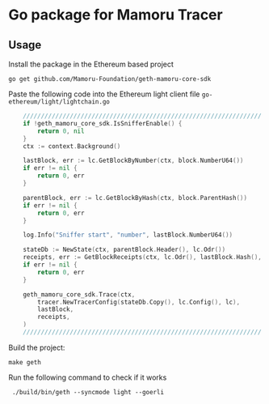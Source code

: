 # Go package for Mamoru Tracer

## Usage
Install the package in the Ethereum based project

```shell
go get github.com/Mamoru-Foundation/geth-mamoru-core-sdk
```

Paste the following code into the Ethereum light client file `go-ethereum/light/lightchain.go`

```go
	//////////////////////////////////////////////////////////////////
	if !geth_mamoru_core_sdk.IsSnifferEnable() {
		return 0, nil
	}
	ctx := context.Background()

	lastBlock, err := lc.GetBlockByNumber(ctx, block.NumberU64())
	if err != nil {
		return 0, err
	}

	parentBlock, err := lc.GetBlockByHash(ctx, block.ParentHash())
	if err != nil {
		return 0, err
	}

	log.Info("Sniffer start", "number", lastBlock.NumberU64())

	stateDb := NewState(ctx, parentBlock.Header(), lc.Odr())
	receipts, err := GetBlockReceipts(ctx, lc.Odr(), lastBlock.Hash(), lastBlock.Number().Uint64())
	if err != nil {
		return 0, err
	}

	geth_mamoru_core_sdk.Trace(ctx,
		tracer.NewTracerConfig(stateDb.Copy(), lc.Config(), lc),
		lastBlock,
		receipts,
	)
	//////////////////////////////////////////////////////////////////
```

Build the project:

```shell
make geth
```

Run the following command to check if it works

```shell
 ./build/bin/geth --syncmode light --goerli
```
